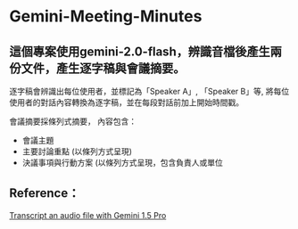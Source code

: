 # Gemini-Meeting-Minutes
## 這個專案使用gemini-2.0-flash，辨識音檔後產生兩份文件，產生逐字稿與會議摘要。

逐字稿會辨識出每位使用者，並標記為「Speaker A」, 「Speaker B」等, 將每位使用者的對話內容轉換為逐字稿，並在每段對話前加上開始時間戳。


會議摘要採條列式摘要，
內容包含：
- 會議主題
- 主要討論重點 (以條列方式呈現)
- 決議事項與行動方案 (以條列方式呈現，包含負責人或單位





## Reference：
[Transcript an audio file with Gemini 1.5 Pro](https://cloud.google.com/vertex-ai/generative-ai/docs/samples/generativeaionvertexai-gemini-audio-transcription#generativeaionvertexai_gemini_audio_transcription-python)
